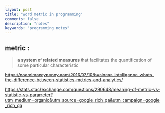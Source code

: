 ```yaml
---
layout: post
title: "word metric in programming"
comments: false
description: "notes"
keywords: "programming notes"
---
```




## **metric** : 

> **a system of related measures** that facilitates the quantification of some particular characteristic

https://naomimoneypenny.com/2016/07/19/business-intelligence-whats-the-difference-between-statistics-metrics-and-analytics/

https://stats.stackexchange.com/questions/290648/meaning-of-metric-vs-statistic-vs-parameter?utm_medium=organic&utm_source=google_rich_qa&utm_campaign=google_rich_qa

